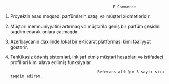                                                     E Commerce
                            
1) Proyektin əsas məqsədi parfümlərin satışı və müştəri xidmətləridir.
2) Müştəri memnuniyyətini artırmaq və müştərilə geniş bir parfüm çeşidini təqdim edərək onlara çatmaqdır.
3) Azerbaycanin daxilinde lokal bir e-ticarət platforması kimi fəaliyyət göstərir.
4) Təhlükəsiz ödəniş sistemləri, inkişaf etmiş müştəri hesabları və istifadəçi profilləri kimi əlavə edilmiş funksiyalar.


                                             Referans aldığım 3 saytı sizə təqdim edirəm.

                                             